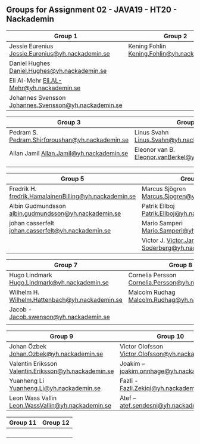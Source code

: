 ## Groups for Assignment 02 - JAVA19 - HT20 - Nackademin

| Group 1                                               | Group 2                                               |
|-------------------------------------------------------|-------------------------------------------------------|
| Jessie Eurenius Jessie.Eurenius@yh.nackademin.se      | Kening Fohlin	Kening.Fohlin@yh.nackademin.se          |
| Daniel Hughes	Daniel.Hughes@yh.nackademin.se          |                                                       |
| Eli Al-Mehr	Eli.AL-Mehr@yh.nackademin.se              |                                                       |
| Johannes Svensson	Johannes.Svensson@yh.nackademin.se  |                                                       |

| Group 3                                               | Group 4                                               |
|-------------------------------------------------------|-------------------------------------------------------|
| Pedram S.	Pedram.Shirforoushan@yh.nackademin.se       | Linus Svahn	Linus.Svahn@yh.nackademin.se              |
| Allan Jamil	Allan.Jamil@yh.nackademin.se              | Eleonor van B.	Eleonor.vanBerkel@yh.nackademin.se    |
|                                                       |               
|                                                       | 

| Group 5                                               | Group 6                                               |
|-------------------------------------------------------|-------------------------------------------------------|
| Fredrik H. fredrik.HamalainenBilling@yh.nackademin.se | Marcus Sjögren Marcus.Sjogren@yh.nackademin.se        |
| Albin Gudmundsson albin.gudmundsson@yh.nackademin.se  | Patrik Ellboj Patrik.Ellboj@yh.nackademin.se          |
| johan casserfelt johan.casserfelt@yh.nackademin.se    | Mario Samperi Mario.Samperi@yh.nackademin.se          |
|                                                       | Victor J. Victor.Jannerlid-Soderberg@yh.nackademin.se |

| Group 7                                               | Group 8                                               |
|-------------------------------------------------------|-------------------------------------------------------|
| Hugo Lindmark Hugo.Lindmark@yh.nackademin.se          | Cornelia Persson Cornelia.Persson@yh.nackademin.se    |
| Wilhelm H. Wilhelm.Hattenbach@yh.nackademin.se        | Malcolm Rudhag Malcolm.Rudhag@yh.nackademin.se        |
| Jacob - Jacob.swenson@yh.nackademin.se                | |
|  | |

| Group 9                                               | Group 10                                              |
|-------------------------------------------------------|-------------------------------------------------------|
| Johan Özbek Johan.Ozbek@yh.nackademin.se              | Victor Olofsson Victor.Olofsson@yh.nackademin.se      |
| Valentin Eriksson Valentin.Eriksson@yh.nackademin.se  | Joakim – joakim.onnhage@yh.nackademin.se              |
| Yuanheng Li Yuanheng.Li@yh.nackademin.se              | Fazli - Fazli.Zekiqi@yh.nackademin.se                 |
| Leon Wass Vallin Leon.WassVallin@yh.nackademin.se     | Atef – atef.sendesni@yh.nackademin.se                 |

| Group 11                                              | Group 12                                              |
|-------------------------------------------------------|-------------------------------------------------------|
|  | |
|  | |
|  | |
|  | |
